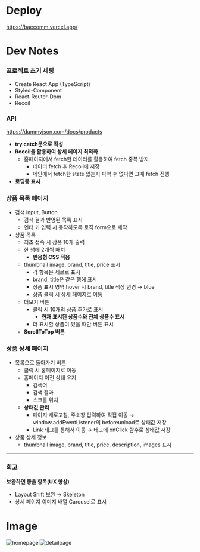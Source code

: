 # Deploy

https://baecomm.vercel.app/

# Dev Notes

### 프로젝트 초기 세팅

- Create React App (TypeScript)
- Styled-Component
- React-Router-Dom
- Recoil

### API

https://dummyjson.com/docs/products

- **try catch문으로 작성**
- **Recoil을 활용하여 상세 페이지 최적화**
  - 홈페이지에서 fetch한 데이터를 활용하여 fetch 중복 방지
    - 데이터 fetch 후 Recoil에 저장
    - 메인에서 fetch한 state 있는지 파악 후 없다면 그때 fetch 진행
- **로딩중 표시**

### 상품 목록 페이지

- 검색 input, Button
  - 검색 결과 반영된 목록 표시
  - 엔터 키 입력 시 동작하도록 로직 form으로 제작
- 상품 목록
  - 최초 접속 시 상품 10개 출력
  - 한 행에 2개씩 배치
    - **반응형 CSS 적용**
  - thumbnail image, brand, title, price 표시
    - 각 항목은 세로로 표시
    - brand, title은 같은 행에 표시
    - 상품 표시 영역 hover 시 brand, title 색상 변경 → blue
    - 상품 클릭 시 상세 페이지로 이동
  - 더보기 버튼
    - 클릭 시 10개의 상품 추가로 표시
      - **현재 표시된 상품수와 전체 상품수 표시**
    - 더 표시할 상품이 있을 때만 버튼 표시
  - **ScrollToTop 버튼**

### 상품 상세 페이지

- 목록으로 돌아가기 버튼
  - 클릭 시 홈페이지로 이동
  - 홈페이지 이전 상태 유지
    - 검색어
    - 검색 결과
    - 스크롤 위치
  - **상태값 관리**
    - 페이지 새로고침, 주소창 입력하여 직접 이동 → window.addEventListener의 beforeunload로 상태값 저장
    - Link 태그를 통해서 이동 → 태그에 onClick 함수로 상태값 저장
- 상품 상세 정보
  - thumbnail image, brand, title, price, description, images 표시

---

### 회고

**보완하면 좋을 항목(UX 향상)**

- Layout Shift 보완 → Skeleton
- 상세 페이지 이미지 배열 Carousel로 표시

# Image

![homepage](https://github.com/volant97/Baecomm/assets/144371827/23fdbb67-ed91-4c88-83fa-5e1b9fda1c53)
![detailpage](https://github.com/volant97/Baecomm/assets/144371827/643eb6cb-6cdc-4ac9-82b8-a2101af351f0)
